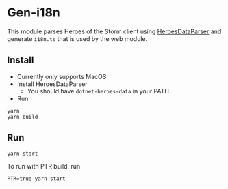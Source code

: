 # Gen-i18n

This module parses Heroes of the Storm client using [HeroesDataParser](https://github.com/koliva8245/HeroesDataParser) and generate `i18n.ts` that is used by the web module. 

## Install
- Currently only supports MacOS
- Install HeroesDataParser
  - You should have `dotnet-heroes-data` in your PATH.
- Run
```
yarn
yarn build
```

## Run
```
yarn start
```
To run with PTR build, run
```
PTR=true yarn start
``` 

